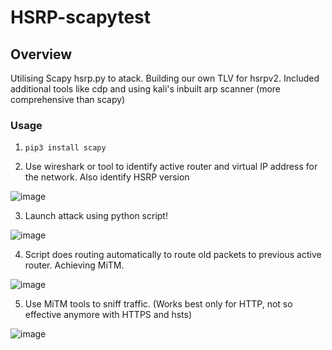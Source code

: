 # HSRP-scapytest

## Overview
Utilising Scapy hsrp.py to atack. Building our own TLV for hsrpv2. Included additional tools like cdp and using kali's inbuilt arp scanner (more comprehensive than scapy)

### Usage
1. `pip3 install scapy`

2. Use wireshark or tool to identify active router and virtual IP address for the network. Also identify HSRP version

![image](https://user-images.githubusercontent.com/91510432/203464307-7d980250-61ad-424a-8a42-1209c3da0d66.png)

3. Launch attack using python script!

![image](https://user-images.githubusercontent.com/91510432/203464328-2535539d-5499-4b74-bf9a-843b3b12d313.png)


4. Script does routing automatically to route old packets to previous active router. Achieving MiTM. 

![image](https://user-images.githubusercontent.com/91510432/203464358-dae84a2e-4e98-4b2b-8190-b276d37933d9.png)

5. Use MiTM tools to sniff traffic. (Works best only for HTTP, not so effective anymore with HTTPS and hsts)

![image](https://user-images.githubusercontent.com/91510432/203464366-67f4e5e9-0902-4c7c-b244-0193ee97931e.png)


